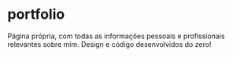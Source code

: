 # portfolio
Página própria, com todas as informações pessoais e profissionais relevantes sobre mim. Design e código desenvolvidos do zero!
